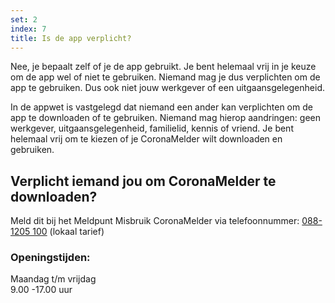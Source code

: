 ```yaml
---
set: 2
index: 7
title: Is de app verplicht?
---
```

Nee, je bepaalt zelf of je de app gebruikt. Je bent helemaal vrij in je keuze om de app wel of niet te gebruiken. Niemand mag je dus verplichten om de app te gebruiken. Dus ook niet jouw werkgever of een uitgaansgelegenheid.

In de appwet is vastgelegd dat niemand een ander kan verplichten om de app te downloaden of te gebruiken. Niemand mag hierop aandringen: geen werkgever, uitgaansgelegenheid, familielid, kennis of vriend. Je bent helemaal vrij om te kiezen of je CoronaMelder wilt downloaden en gebruiken.

## Verplicht iemand jou om CoronaMelder te downloaden? 

Meld dit bij het Meldpunt Misbruik CoronaMelder via telefoonnummer: <a href="tel:0881205100">088-1205 100</a> (lokaal tarief)

### Openingstijden:

Maandag t/m vrijdag<br />
9.00 -17.00 uur

